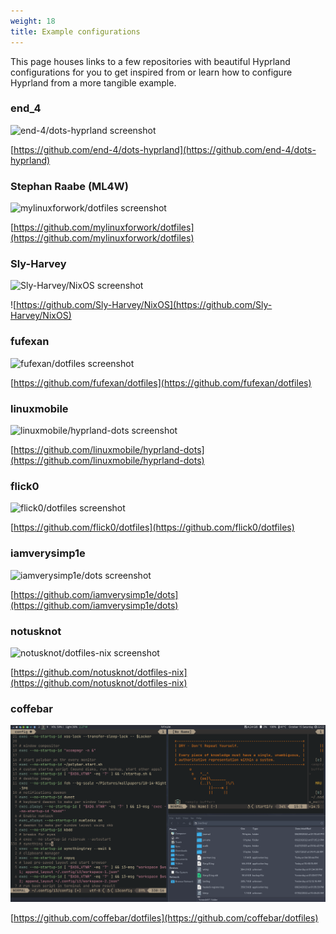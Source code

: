 ```yaml
---
weight: 18
title: Example configurations
---
```


This page houses links to a few repositories with beautiful Hyprland
configurations for you to get inspired from or learn how to configure Hyprland
from a more tangible example.

### end_4

![end-4/dots-hyprland screenshot](https://github.com/end-4/dots-hyprland/assets/97237370/5e081770-0f1e-45c4-ad9c-3d19f488cd85)

[https://github.com/end-4/dots-hyprland](https://github.com/end-4/dots-hyprland)

### Stephan Raabe (ML4W)

![mylinuxforwork/dotfiles screenshot](https://i.ibb.co/6ydHNt9/screenshot-29-1.png)

[https://github.com/mylinuxforwork/dotfiles](https://github.com/mylinuxforwork/dotfiles)

### Sly-Harvey

![Sly-Harvey/NixOS screenshot](https://raw.githubusercontent.com/Sly-Harvey/NixOS/master/.github/assets/example.png)

![https://github.com/Sly-Harvey/NixOS](https://github.com/Sly-Harvey/NixOS)

### fufexan

![fufexan/dotfiles screenshot](https://user-images.githubusercontent.com/36706276/192147190-cf9cf4df-94cb-4a3b-b9d8-137ed0c2538f.png)

[https://github.com/fufexan/dotfiles](https://github.com/fufexan/dotfiles)

### linuxmobile

![linuxmobile/hyprland-dots screenshot](https://i.ibb.co/kGrhpKd/68747470733a2f2f692e696d6775722e636f6d2f553173336a69372e706e67.png)

[https://github.com/linuxmobile/hyprland-dots](https://github.com/linuxmobile/hyprland-dots)

### flick0

![flick0/dotfiles screenshot](https://raw.githubusercontent.com/flick0/dotfiles/aurora/assets/fetch.png)

[https://github.com/flick0/dotfiles](https://github.com/flick0/dotfiles)

### iamverysimp1e

![iamverysimp1e/dots screenshot](https://github.com/iamverysimp1e/dots/raw/main/ScreenShots/HyprLand/Rice1.png)

[https://github.com/iamverysimp1e/dots](https://github.com/iamverysimp1e/dots)

### notusknot

![notusknot/dotfiles-nix screenshot](https://github.com/notusknot/dotfiles-nix/raw/main/pics/screenshot.png)

[https://github.com/notusknot/dotfiles-nix](https://github.com/notusknot/dotfiles-nix)

### coffebar

![coffebar/dotfiles screenshot](https://github.com/coffebar/dotfiles/raw/6a5d595c594f108cd10219df08d338e98e1d2d7d/screenshot.png)

[https://github.com/coffebar/dotfiles](https://github.com/coffebar/dotfiles)

